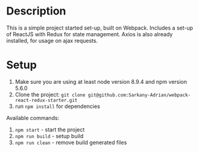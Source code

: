 # Description
 This is a simple project started set-up, built on Webpack.
 Includes a set-up of ReactJS with Redux for state management.
 Axios is also already installed, for usage on ajax requests.

# Setup
1. Make sure you are using at least node version 8.9.4 and npm version 5.6.0
2. Clone the project:
  ``` git clone git@github.com:Sarkany-Adrian/webpack-react-redux-starter.git ```
3. run ``` npm install ``` for dependencies

Available commands:
1. ``` npm start ``` - start the project
2. ``` npm run build ``` - setup build
3. ``` npm run clean ``` - remove build generated files



